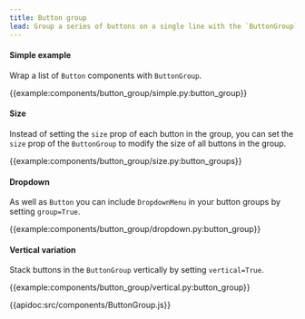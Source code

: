 ```yaml
---
title: Button group
lead: Group a series of buttons on a single line with the `ButtonGroup` component.
---
```


#### Simple example

Wrap a list of `Button` components with `ButtonGroup`.

{{example:components/button_group/simple.py:button_group}}

#### Size

Instead of setting the `size` prop of each button in the group, you can set the `size` prop of the `ButtonGroup` to modify the size of all buttons in the group.

{{example:components/button_group/size.py:button_groups}}

#### Dropdown

As well as `Button` you can include `DropdownMenu` in your button groups by setting `group=True`.

{{example:components/button_group/dropdown.py:button_group}}

#### Vertical variation

Stack buttons in the `ButtonGroup` vertically by setting `vertical=True`.

{{example:components/button_group/vertical.py:button_group}}

{{apidoc:src/components/ButtonGroup.js}}
